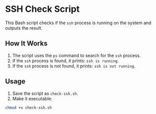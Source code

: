 # SSH Check Script

This Bash script checks if the `ssh` process is running on the system and outputs the result.

## How It Works
1. The script uses the `ps` command to search for the `ssh` process.
2. If the `ssh` process is found, it prints: `ssh is running`.
3. If the `ssh` process is not found, it prints: `ssh is not running`.
  

## Usage
1. Save the script as `check-ssh.sh`.
2. Make it executable:
```bash
chmod +x check-ssh.sh
